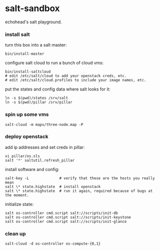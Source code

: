 
salt-sandbox
============

echohead's salt playground.

### install salt

turn this box into a salt master:

    bin/install-master

configure salt cloud to run a bunch of cloud vms:

    bin/install-saltcloud
    # edit /etc/salt/cloud to add your openstack creds, etc.
    # edit /etc/salt/cloud.profiles to include your image names, etc.

put the states and config data where salt looks for it:

    ln -s $(pwd)/states /srv/salt
    ln -s $(pwd)/pillar /srv/pillar

### spin up some vms

    salt-cloud -m maps/three-node.map -P

### deploy openstack

add ip addresses and set creds in pillar:

    vi pillar/os.sls
    salt '*' saltutil.refresh_pillar

install software and config:

    salt-key -L              # verify that these are the hosts you really mean
    salt \* state.highstate  # install openstack
    salt \* state.highstate  # run it again, required because of bugs at the moment.

initialize state:

    salt os-controller cmd.script salt://scripts/init-db
    salt os-controller cmd.script salt://scripts/init-keystone
    salt os-controller cmd.script salt://scripts/init-glance

### clean up

    salt-cloud -d os-controller os-compute-{0,1}
